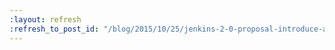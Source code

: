 ```yaml
---
:layout: refresh
:refresh_to_post_id: "/blog/2015/10/25/jenkins-2-0-proposal-introduce-a-policy-for-api-deprecation"
---
```


